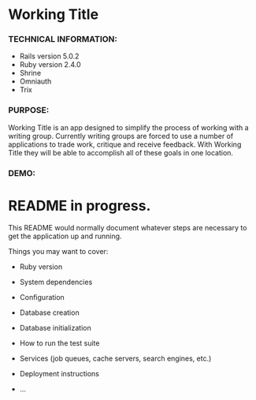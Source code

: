 # Working Title

### TECHNICAL INFORMATION:

- Rails version 5.0.2
- Ruby version 2.4.0
- Shrine
- Omniauth
- Trix

### PURPOSE:

Working Title is an app designed to simplify the process of working with a writing group. Currently writing groups are forced to use a number of applications to trade work, critique and receive feedback. With Working Title they will be able to accomplish all of these goals in one location.

### DEMO:

# README in progress.

This README would normally document whatever steps are necessary to get the
application up and running.

Things you may want to cover:

* Ruby version

* System dependencies

* Configuration

* Database creation

* Database initialization

* How to run the test suite

* Services (job queues, cache servers, search engines, etc.)

* Deployment instructions

* ...
